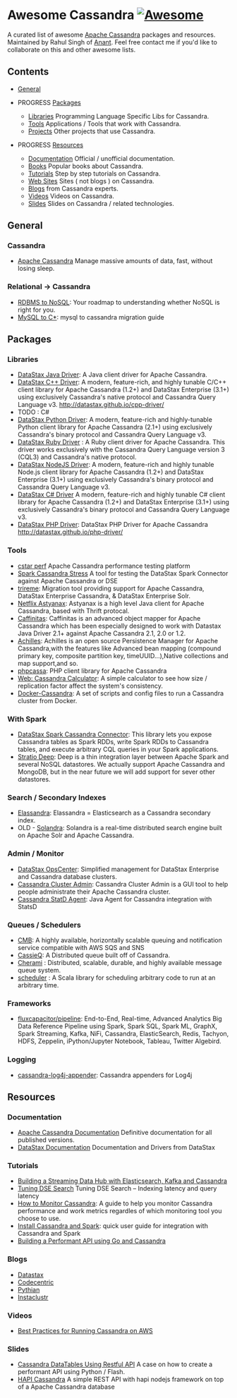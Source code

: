 # Awesome Cassandra [![Awesome](https://cdn.rawgit.com/sindresorhus/awesome/d7305f38d29fed78fa85652e3a63e154dd8e8829/media/badge.svg)](https://github.com/sindresorhus/awesome)

A curated list of awesome [Apache Cassandra](http://cassandra.apache.org/) packages and resources. Maintained by Rahul Singh of [Anant](http://anant.us). Feel free contact me if you'd like to collaborate on this and other awesome lists. 

## Contents

- [General](#general) 

- PROGRESS [Packages](#packages)
  - [Libraries](#interfaces)  Programming Language Specific Libs for Cassandra.
  - [Tools](#tools) Applications / Tools that work with Cassandra.
  - [Projects](#projects) Other projects that use Cassandra.
  
- PROGRESS [Resources](#resources) 
  - [Documentation](#documentation) Official / unofficial documentation. 
  - [Books](#books) Popular books about Cassandra.
  - [Tutorials](#tutorials) Step by step tutorials on Cassandra.
  - [Web Sites](#web-sites) Sites ( not blogs ) on Cassandra.
  - [Blogs](#blogs) from Cassandra experts.
  - [Videos](#videos) Videos on Cassandra.
  - [Slides](#slides) Slides on Cassandra / related technologies.

## General

### Cassandra 
- [Apache Cassandra](http://cassandra.apache.org/) Manage massive amounts of data, fast, without losing sleep.

### Relational -> Cassandra
- [RDBMS to NoSQL](http://www.datastax.com/relational-database-to-nosql): Your roadmap to understanding whether NoSQL is right for you.
- [MySQL to C*](http://planetcassandra.org/mysql-to-cassandra-migration/): mysql to cassandra migration guide


## Packages

### Libraries 
- [DataStax Java Driver](https://github.com/datastax/java-driver): A Java client driver for Apache Cassandra. 
- [DataStax C++ Driver](https://github.com/datastax/cpp-driver): A modern, feature-rich, and highly tunable C/C++ client library for Apache Cassandra (1.2+) and DataStax Enterprise (3.1+) using exclusively Cassandra's native protocol and Cassandra Query Language v3. http://datastax.github.io/cpp-driver/
- TODO : C#
- [DataStax Python Driver](https://github.com/datastax/python-driver): A modern, feature-rich and highly-tunable Python client library for Apache Cassandra (2.1+) using exclusively Cassandra's binary protocol and Cassandra Query Language v3.
- [DataStax Ruby Driver](https://github.com/datastax/ruby-driver) : A Ruby client driver for Apache Cassandra. This driver works exclusively with the Cassandra Query Language version 3 (CQL3) and Cassandra's native protocol.
- [DataStax NodeJS Driver](https://github.com/datastax/nodejs-driver): A modern, feature-rich and highly tunable Node.js client library for Apache Cassandra (1.2+) and DataStax Enterprise (3.1+) using exclusively Cassandra's binary protocol and Cassandra Query Language v3.
- [DataStax C# Driver](https://github.com/datastax/csharp-driver) A modern, feature-rich and highly tunable C# client library for Apache Cassandra (1.2+) and DataStax Enterprise (3.1+) using exclusively Cassandra's binary protocol and Cassandra Query Language v3.
- [DataStax PHP Driver](https://github.com/datastax/php-driver): DataStax PHP Driver for Apache Cassandra http://datastax.github.io/php-driver/



### Tools 
- [cstar perf](https://github.com/datastax/cstar_perf) Apache Cassandra performance testing platform
- [Spark Cassandra Stress](https://github.com/datastax/spark-cassandra-stress) A tool for testing the DataStax Spark Connector against Apache Cassandra or DSE
- [trireme](https://github.com/o19s/trireme): Migration tool providing support for Apache Cassandra, DataStax Enterprise Cassandra, & DataStax Enterprise Solr.
- [Netflix Astyanax](https://github.com/Netflix/astyanax): Astyanax is a high level Java client for Apache Cassandra, based with Thrift protocal.
- [Caffinitas](http://caffinitas.org/mapper/): Caffinitas is an advanced object mapper for Apache Cassandra which has been especially designed to work with Datastax Java Driver 2.1+ against Apache Cassandra 2.1, 2.0 or 1.2.
- [Achilles](http://doanduyhai.github.io/Achilles/): Achilles is an open source Persistence Manager for Apache Cassandra,with the features like Advanced bean mapping (compound primary key, composite partition key, timeUUID...),Native collections and map support,and so.
- [phpcassa](https://github.com/thobbs/phpcassa): PHP client library for Apache Cassandra
- [Web: Cassandra Calculatpr](https://www.ecyrd.com/cassandracalculator/): A simple calculator to see how size / replication factor affect the system's consistency.
- [Docker-Cassandra](https://github.com/nicolasff/docker-cassandra): A set of scripts and config files to run a Cassandra cluster from Docker.

### With Spark
- [DataStax Spark Cassandra Connector](https://github.com/datastax/spark-cassandra-connector): This library lets you expose Cassandra tables as Spark RDDs, write Spark RDDs to Cassandra tables, and execute arbitrary CQL queries in your Spark applications.
- [Stratio Deep](https://github.com/Stratio/stratio-deep): Deep is a thin integration layer between Apache Spark and several NoSQL datastores. We actually support Apache Cassandra and MongoDB, but in the near future we will add support for sever other datastores.

### Search / Secondary Indexes 
- [Elassandra](http://www.elassandra.io/): Elassandra = Elasticsearch as a Cassandra secondary index.
- OLD - [Solandra](https://github.com/tjake/Solandra): Solandra is a real-time distributed search engine built on Apache Solr and Apache Cassandra.

### Admin / Monitor
- [DataStax OpsCenter](http://www.datastax.com/what-we-offer/products-services/datastax-opscenter): Simplified management for DataStax Enterprise and Cassandra database clusters.
- [Cassandra Cluster Admin](https://github.com/sebgiroux/Cassandra-Cluster-Admin): Cassandra Cluster Admin is a GUI tool to help people administrate their Apache Cassandra cluster.
- [Cassandra StatD Agent](https://github.com/lookout/cassandra-statsd-agent): Java Agent for Cassandra integration with StatsD 

### Queues / Schedulers
- [CMB](https://github.com/Comcast/cmb): A highly available, horizontally scalable queuing and notification service compatible with AWS SQS and SNS
- [CassieQ](https://github.com/paradoxical-io/cassieq): A Distributed queue built off of Cassandra.
- [Cherami](https://eng.uber.com/cherami/) : Distributed, scalable, durable, and highly available message queue system.
- [scheduler](https://github.com/PagerDuty/scheduler) : A Scala library for scheduling arbitrary code to run at an arbitrary time.

### Frameworks 
- [fluxcapacitor/pipeline](https://github.com/fluxcapacitor/pipeline): End-to-End, Real-time, Advanced Analytics Big Data Reference Pipeline using Spark, Spark SQL, Spark ML, GraphX, Spark Streaming, Kafka, NiFi, Cassandra, ElasticSearch, Redis, Tachyon, HDFS, Zeppelin, iPython/Jupyter Notebook, Tableau, Twitter Algebird.


### Logging 
- [cassandra-log4j-appender](https://github.com/datastax/cassandra-log4j-appender): Cassandra appenders for Log4j

## Resources 

### Documentation 
- [Apache Cassandra Documentation](http://cassandra.apache.org/doc/) Definitive documentation for all published versions. 
- [DataStax Documentation](http://docs.datastax.com/en/landing_page/doc/landing_page/current.html) Documentation and Drivers from DataStax 

### Tutorials 
- [Building a Streaming Data Hub with Elasticsearch, Kafka and Cassandra](http://thenewstack.io/building-streaming-data-hub-elasticsearch-kafka-cassandra/)
- [Tuning DSE Search](http://www.datastax.com/dev/blog/tuning-dse-search) Tuning DSE Search – Indexing latency and query latency
- [How to Monitor Cassandra](https://www.datadoghq.com/blog/how-to-monitor-cassandra-performance-metrics/): A guide to help you monitor Cassandra performance and work metrics regardles of which monitoring tool you choose to use.
- [Install Cassandra and Spark](http://tobert.github.io/post/2014-07-15-installing-cassandra-spark-stack.html): quick user guide for integration with Cassandra and Spark
- [Building a Performant API using Go and Cassandra](https://getstream.io/blog/building-a-performant-api-using-go-and-cassandra/) 

### Blogs
- [Datastax](https://www.datastax.com/blog)
- [Codecentric](https://blog.codecentric.de/)
- [Pythian](https://www.pythian.com/blog/)
- [Instaclustr](https://www.instaclustr.com/blog/) 

### Videos 
- [Best Practices for Running Cassandra on AWS](https://m.youtube.com/watch?v=IuJldwJLyFM)

### Slides
- [Cassandra DataTables Using Restful API](https://www.slideshare.net/SimranKedia2/cassandra-datatables-using-restful-api) A case on how to create a performant API using Python / Flash.
- [HAPI Cassandra](https://github.com/victorcouste/hapi-cassandra) A simple REST API with hapi nodejs framework on top of a Apache Cassandra database  
